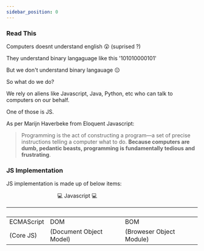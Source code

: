 ```yaml
---
sidebar_position: 0
---
```


### Read This

Computers doesnt understand english :astonished: (suprised ?)

They understand binary langaguage like this '101010000101'

But we don't understand binary langauage :neutral_face:

So what do we do?


We rely on aliens like Javascript, Java, Python, etc who can talk to computers on our behalf.

One of those is JS.

As per Marijn Haverbeke from Eloquent Javascript:
> Programming is the act of constructing a program—a set of precise instructions telling a computer what to do. **Because computers are dumb, pedantic beasts, programming is fundamentally tedious and frustrating**.

### JS Implementation
JS implementation is made up of below items:

&nbsp;&nbsp;&nbsp;&nbsp;&nbsp;&nbsp;&nbsp;&nbsp;&nbsp;&nbsp;&nbsp;
&nbsp;&nbsp;&nbsp;&nbsp;&nbsp;&nbsp;&nbsp;&nbsp;&nbsp;&nbsp;&nbsp;&nbsp;&nbsp;&nbsp;&nbsp;&nbsp;&nbsp;&nbsp;&nbsp;&nbsp;&nbsp;&nbsp;:computer: Javascript :computer:

` ` | ` ` | ` `
------------ | ------------- | -------------
ECMAScript | DOM | BOM
(Core JS) | (Document Object Model) | (Broweser Object Module)


